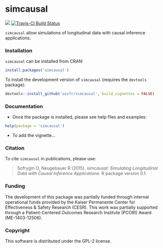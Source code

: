simcausal
==========

<!-- [![Build Status](https://travis-ci.org/osofr/simcausal.png?branch=master)](https://travis-ci.org/osofr/simcausal) -->
<!-- [![Travis-CI Build Status](https://travis-ci.org/osofr/simcausal.svg?branch=master)](https://travis-ci.org/osofr/simcausal) -->
[![](http://cranlogs.r-pkg.org/badges/simcausal)](http://cran.rstudio.com/web/packages/simcausal/index.html)
[![Travis-CI Build Status](https://travis-ci.org/osofr/simcausal.svg?branch=master)](https://travis-ci.org/osofr/simcausal)

`simcausal` allow simulations of longitudinal data with causal inference applications.

### Installation

`simcausal` can be installed from CRAN: 

```R
install.packages('simcausal')
```

To install the development version of `simcausal` (requires the `devtools` package):

```R
devtools::install_github('osofr/simcausal', build_vignettes = FALSE)
```

### Documentation

* Once the package is installed, please see help files and examples: 
```R
help(package = 'simcausal')
```
* To add the vignette...

### Citation
To cite `simcausal` in publications, please use:
> Sofrygin O, Neugebauer R (2015). *simcausal: Simulating Longitudinal Data with Causal Inference Applications.* R package version 0.1.

### Funding
The development of this package was partially funded through internal operational funds provided by the Kaiser Permanente Center for Effectiveness & Safety Research (CESR). This work was partially supported through a Patient-Centered Outcomes Research Institute (PCORI) Award (ME-1403-12506).

### Copyright
This software is distributed under the GPL-2 license.
